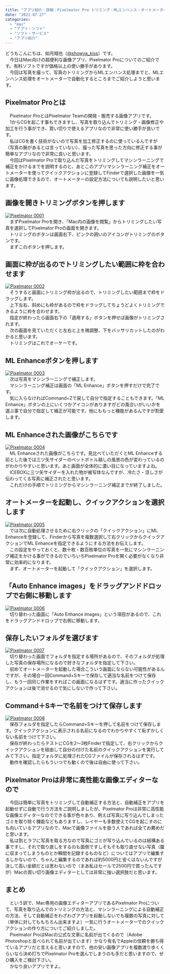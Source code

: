 ```yaml
---
title: "アプリ紹介：詳細：Pixelmator Pro トリミング・MLエンハンス・オートメーター処理まで"
date: "2021-07-27"
categories: 
  - "mac"
  - "アプリ・ソフト"
  - "ソフト・サービス"
  - "アプリ紹介"
---
```


どうもこんにちは、如月翔也（[@showya\_kiss](http://twitter.com/showya_kiss)）です。  
　今日はMac向けの超便利な画像アプリ、Pixelmator Proについてのご紹介です。有料ソフトですが価格以上の使い勝手があります。  
　今回は写真を撮って、写真のトリミングからMLエンハンス処理までと、MLエンハンス処理をオートメーターで自動化するところまでご紹介しようと思います。  

## Pixelmator Proとは

　Pixelmator ProとはPixelmator Teamの開発・販売する画像アプリです。  
　1からCGを起こす事もできますし、写真を取り込んでトリミング・画像修正や加工を行う事ができ、買い切りで使えるアプリなので非常に使い勝手が良いです。  
　私はCGを書く技術がないので写真を加工修正するのに使っているんですが（写真の腕があるとは言っていない）、撮った写真を思った方向に修正する事が簡単なアプリなので非常に良いと思います。  
　今回はPixelmator Proで取り込んだ写真をトリミングしてマシンラーニングで補正をかけるまでを説明するのと、あとこのアプリマシンラーニング補正をオートメーターを使ってクイックアクションに登録してFinderで選択した画像を一気に画像処理できるので、オートメーターの設定方法についても説明したいと思います。  

## 画像を開きトリミングボタンを押します

[![Pixelmator 0001](images/Pixelmator_0001.jpg "Pixelmator 0001")](https://techblog.show-ya.blue/wp-content/uploads/2021/07/Pixelmator_0001.jpg)  
　まずPixelmator Proを開き、「Mac内の画像を閲覧」からトリミングしたい写真を選択してPixelmator Proの画面を開きます。  
　トリミングのボタンは画面右下、ピンクの囲いのアイコンがトリミングのボタンです。  
　まずこのボタンを押します。  

## 画面に枠が出るのでトリミングしたい範囲に枠を合わせます

[![Pixelmator 0002](images/Pixelmator_0002.jpg "Pixelmator 0002")](https://techblog.show-ya.blue/wp-content/uploads/2021/07/Pixelmator_0002.jpg)  
　そうすると画面にトリミング枠が出るので、トリミングしたい範囲まで枠をドラッグします。  
　上下左右、斜めにも枠があるので枠をドラッグしてちょうどよくトリミングできるように枠を合わせます。  
　指定が終わったら画面右下の「適用する」ボタンを押せば画像がトリミングされます。  
　次の画面を見ていただくと左右と上を微調整、下をバッサリカットしたのがわかると思います。  
　トリミングはこれでオーケーです。  

## ML Enhanceボタンを押します

[![Pixelmator 0003](images/Pixelmator_0003.jpg "Pixelmator 0003")](https://techblog.show-ya.blue/wp-content/uploads/2021/07/Pixelmator_0003.jpg)  
　次は写真をマシンラーニングで補正します。  
　マシンラーニング補正は画面の「ML Enhance」ボタンを押すだけで完了です。  
　気に入らなければCommand+Zで戻して自分で指定することもできます。「ML Enhance」ボタンの上にいくつかアイコンがありますがどの風合いがいいかを選ぶ事で自分で指定して補正が可能です。他にももっと機能があるんですが割愛します。  

## ML Enhanceされた画像がこちらです

[![Pixelmator 0004](images/Pixelmator_0004.jpg "Pixelmator 0004")](https://techblog.show-ya.blue/wp-content/uploads/2021/07/Pixelmator_0004.jpg)  
　ML Enhanceされた画像がこちらです。見比べていただくとML Enhanceする前とした後では三ツ矢サイダーのペットボトル越しの風景の色が変わっているのがわかりやすいと思います。あと画面が全体的に濃い目になっていますよね。  
　ICEBOXに三ツ矢サイダーを入れた物が被写体なんですが、冷たさ・涼しさが伝わってくる写真に補正されたと思います。  
　これだけの手順でトリミングからマシンラーニング補正までが終了しました。  

## オートメーターを起動し、クイックアクションを選択します

[![Pixelmator 0005](images/Pixelmator_0005.jpg "Pixelmator 0005")](https://techblog.show-ya.blue/wp-content/uploads/2021/07/Pixelmator_0005.jpg)  
　では次に自動処理させるために右クリックの「クイックアクション」にML Enhanceを登録して、Finderから写真を複数選択して右クリックからクイックアクションでML Enhanceを指定できるようにする方法をお伝えします。  
　この設定をやっておくと、数十枚・数百枚単位の写真を一気にマシンラーニング補正をかける事ができるのでいちいちPixelmator Proを開く必要がなくなり非常に効率的になります。  
　まず、オートメーターを起動して「クイックアクション」を選択します。  

## 「Auto Enhance images」をドラッグアンドドロップで右側に移動します

[![Pixelmator 0006](images/Pixelmator_0006.jpg "Pixelmator 0006")](https://techblog.show-ya.blue/wp-content/uploads/2021/07/Pixelmator_0006.jpg)  
　切り替わった画面に「Auto Enhance images」という項目があるので、これをドラッグアンドドロップで右側に移動します。  

## 保存したいフォルダを選びます

[![Pixelmator 0007](images/Pixelmator_0007.jpg "Pixelmator 0007")](https://techblog.show-ya.blue/wp-content/uploads/2021/07/Pixelmator_0007.jpg)  
　切り替わった画面でフォルダを指定する場所があるので、そのフォルダが処理した写真の保存場所になるので好きなフォルダを指定して下さい。  
　初めてオートメーターを起動した場合こういう画面にならない可能性があるんですが、その場合一回Command+Sキーで保存して適当な名前をつけて保存し、もう一回同じ作業をすればこの画面になるはずです。適当に作ったクイックアクションは後で消せるので気にしないで作って下さい。  

## Command＋Sキーで名前をつけて保存します

[![Pixelmator 0008](images/Pixelmator_0008.jpg "Pixelmator 0008")](https://techblog.show-ya.blue/wp-content/uploads/2021/07/Pixelmator_0008.jpg)  
　保存フォルダを指定したらCommand+Sキーを押して名前をつけて保存します。クイックアクションに表示される名前になるのでわかりやすくて恥ずかしくない名前をつけて下さい。  
　保存が終わったらテストにCGを2〜3枚Finderで指定して、右クリックからクイックアクションを経由して自分の付けた名前のクイックアクションを実行してみて下さい。指定フォルダに処理されたCGファイルが保存されるはずです。  
　動作を確認したらもういつでも動くので後は自由に使って下さい。  

## Pixelmator Proは非常に高性能な画像エディターなので

　今回は簡単に写真をトリミングして自動補正する方法と、自動補正をアプリを起動せずに自動で行う方法をご説明しましたが、Pixelmator Proは非常に高性能な画像エディターなのでできる事が色々あり、例えば写真に写り込んでしまったゴミを取り除く機能などもありますし、レイヤーも多数使えてCGを起こすのにも向いているアプリなので、Macで画像ファイルを扱う人であれば全てお薦めだと思います。  
　私は割とラフに写真を取る方なので写真にゴミが写り込んでいるのは結構ある事ですし、それで取り直しをするのも面倒ですしそもそも取り直せない写真（腹に収まってしまうものとか瞬間を記録するものなど）についてはアプリで編集するしかないので、ちゃんと編集するのであれば約5000円と安くはないんですが決して高い金額だとは思わないので（まあ私はセールで2500円で買ったんですが）Macの買い切り画像エディターとしては非常に強い選択肢だと思います。  

## まとめ

　という訳で、Mac専用の画像エディターアプリであるPixelmator Proについて、写真を取り込んでのトリミングの方法と、マシンラーニングによる自動補正の方法、そして自動補正をわざわざアプリを起動しないでも複数の写真に対して（単体に対してももちろん出来ますよ）一気に行うオートメーターでのクイックアクションの作り方についてご紹介しました。  
　Pixelmator ProはMacの公式な文章に名前が出てくるので（Adobe Photoshopと並べられて名前が出ています）かなり有名でAppleの信頼を勝ち得ているアプリだと言えると思いますので、他の安い画像アプリを複数渡り歩くくらいなら決め打ちでPixelmator Proを選んでしまうのも手だと思いますので、ぜひ購入をご検討下さい。  
　かなり良いアプリですよ。
